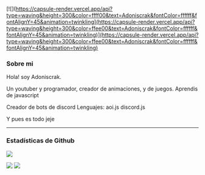 [![](https://capsule-render.vercel.app/api?type=waving&height=300&color=ffff00&text=Adoniscrak&fontColor=ffffff&fontAlignY=45&animation=twinkling](https://capsule-render.vercel.app/api?type=waving&height=300&color=ffee00&text=Adoniscrak&fontColor=ffffff&fontAlignY=45&animation=twinkling)](https://capsule-render.vercel.app/api?type=waving&height=300&color=ffee00&text=Adoniscrak&fontColor=ffffff&fontAlignY=45&animation=twinkling)
### Sobre mi
Hola! soy Adoniscrak.

Un youtuber y programador, creador de animaciones, y de juegos.
Aprendis de javascript

Creador de bots de discord
Lenguajes:
aoi.js
discord.js

Y pues es todo jeje

***

### Estadísticas de Github

![](https://komarev.com/ghpvc/?username=adoniscrak&abbreviated=true&color=yellow)

![](https://github-readme-stats.vercel.app/api?username=adoniscrak&&show_icons=true&title_color=ffff00&icon_color=ffff00&text_color=fff&bg_color=24292e)
![](https://github-readme-stats.vercel.app/api/top-langs/?username=adoniscrak&title_color=ffff00&text_color=fff&bg_color=24292e)
